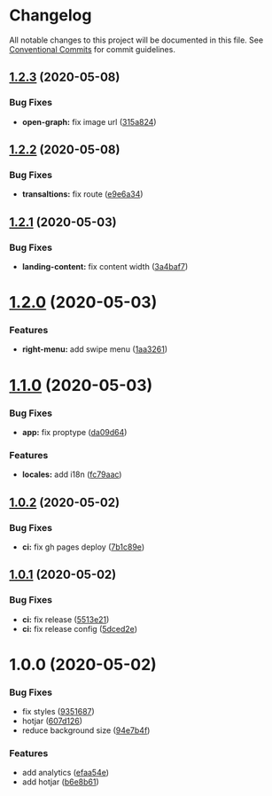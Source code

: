 # Changelog

All notable changes to this project will be documented in this file. See
[Conventional Commits](https://conventionalcommits.org) for commit guidelines.

## [1.2.3](https://github.com/cibergarri/home/compare/v1.2.2...v1.2.3) (2020-05-08)


### Bug Fixes

* **open-graph:** fix image url ([315a824](https://github.com/cibergarri/home/commit/315a824b751ffe649b3f570adfceba468a9d4bdd))

## [1.2.2](https://github.com/cibergarri/home/compare/v1.2.1...v1.2.2) (2020-05-08)


### Bug Fixes

* **transaltions:** fix route ([e9e6a34](https://github.com/cibergarri/home/commit/e9e6a34f08f9c77ccb39376e80717a2aa2142abb))

## [1.2.1](https://github.com/cibergarri/home/compare/v1.2.0...v1.2.1) (2020-05-03)


### Bug Fixes

* **landing-content:** fix content width ([3a4baf7](https://github.com/cibergarri/home/commit/3a4baf7901f213fa0365251a3276a602708c4214))

# [1.2.0](https://github.com/cibergarri/home/compare/v1.1.0...v1.2.0) (2020-05-03)


### Features

* **right-menu:** add swipe menu ([1aa3261](https://github.com/cibergarri/home/commit/1aa326168ad7ebba6de3d747e655e6c870ff2e33))

# [1.1.0](https://github.com/cibergarri/home/compare/v1.0.2...v1.1.0) (2020-05-03)


### Bug Fixes

* **app:** fix proptype ([da09d64](https://github.com/cibergarri/home/commit/da09d64c900453df972fa55bac4a9323024ad764))


### Features

* **locales:** add i18n ([fc79aac](https://github.com/cibergarri/home/commit/fc79aacf4f6a6738f07ebb8f897bd1715969cf02))

## [1.0.2](https://github.com/cibergarri/home/compare/v1.0.1...v1.0.2) (2020-05-02)


### Bug Fixes

* **ci:** fix gh pages deploy ([7b1c89e](https://github.com/cibergarri/home/commit/7b1c89e14ff1661329ec4698305201556ebd44ad))

## [1.0.1](https://github.com/cibergarri/home/compare/v1.0.0...v1.0.1) (2020-05-02)


### Bug Fixes

* **ci:** fix release ([5513e21](https://github.com/cibergarri/home/commit/5513e21f0f3bd304429ae4f65c55f9df5e10929e))
* **ci:** fix release config ([5dced2e](https://github.com/cibergarri/home/commit/5dced2e3ecedb5a575bd9c157a9e4faa45fc120c))

# 1.0.0 (2020-05-02)


### Bug Fixes

* fix styles ([9351687](https://github.com/cibergarri/home/commit/9351687bb3305513ecfe148ec6faccf456a7fed7))
* hotjar ([607d126](https://github.com/cibergarri/home/commit/607d12627616fc72e90f96db737bda7a0166dea7))
* reduce background size ([94e7b4f](https://github.com/cibergarri/home/commit/94e7b4f9f5f76468da7e3821b9f33436ce3053e4))


### Features

* add analytics ([efaa54e](https://github.com/cibergarri/home/commit/efaa54e0c6dfe87ab2a02091bd94a3713b5ac890))
* add hotjar ([b6e8b61](https://github.com/cibergarri/home/commit/b6e8b610781fabddeeb462049807a6ff2cd23381))
